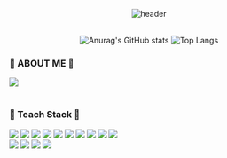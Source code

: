 <div align="center" width="100%">
    
![header](https://capsule-render.vercel.app/api?type=cylinder&&color=005AA7&height=160&section=header&text=ZZIONIE's%20GITHUB&fontSize=62&fontColor=FFEFBA&animation=fadeIn) 
<br/><br/>

 
![Anurag's GitHub stats](https://github-readme-stats.vercel.app/api?username=kijiwon&show_icons=true&theme=neon) 
![Top Langs](https://github-readme-stats.vercel.app/api/top-langs/?username=kijiwon&layout=compact&theme=neon)
 </div>
 
 ### 🫧 ABOUT ME 🫧
  <div>
    <a href="https://princesskiji.tistory.com/">
      <img src="https://img.shields.io/badge/Tech%20Blog-11B48A?style=flat-square&logo=Vimeo&logoColor=white&link=https://princesskiji.tistory.com/"/>
    </a>
  </div>
  <br/>
  
  ### 🐾 Teach Stack 🐾

  <div >
    <img src="https://img.shields.io/badge/html5-E34F26?style=flat-square&logo=html5&logoColor=white"/>
    <img src="https://img.shields.io/badge/css3-1572B6?style=flat-square&logo=css3&logoColor=white"/>
    <img src="https://img.shields.io/badge/javascript-F7DF1E?style=flat-square&logo=javascript&logoColor=white"/>
      <img src="https://img.shields.io/badge/typescript-3178C6?style=flat-square&logo=typescript&logoColor=white"/>
    <img src="https://img.shields.io/badge/react-61DAFB?style=flat-square&logo=react&logoColor=white"/>
          <img src="https://img.shields.io/badge/next.js-000000?style=flat-square&logo=nextdotjs&logoColor=white"/>
    <img src="https://img.shields.io/badge/tailwindcss-06B6D4?style=flat-square&logo=tailwindcss&logoColor=white"/>
    <img src="https://img.shields.io/badge/supabase-3FCF8E?style=flat-square&logo=supabase&logoColor=white"/>
    <img src="https://img.shields.io/badge/zustand-221E68?style=flat-square"/>
    <img src="https://img.shields.io/badge/styledcomponents-DB7093?style=flat-square&logo=styledcomponents&logoColor=white"/><br/>
    <img src="https://img.shields.io/badge/redux toolkit-764ABC?style=flat-square&logo=redux&logoColor=white"/>
    <img src="https://img.shields.io/badge/amazons3-569A31?style=flat-square&logo=amazons3&logoColor=white"/>
    <img src="https://img.shields.io/badge/firebase-FFCA28?style=flat-square&logo=firebase&logoColor=white"/>
      <img src="https://img.shields.io/badge/figma-F24E1E?style=flat-square&logo=figma&logoColor=white"/>
</div>
<br/><br/>



